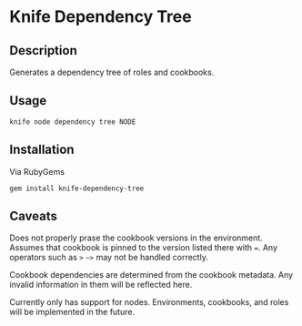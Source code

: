 Knife Dependency Tree
=====================

Description
-----------
Generates a dependency tree of roles and cookbooks.

Usage
-----

```
knife node dependency tree NODE
```

Installation
------------
Via RubyGems
```
gem install knife-dependency-tree
```

Caveats 
-------
Does not properly prase the cookbook versions in the environment. Assumes that
cookbook is pinned to the version listed there with `=`. Any operators such as
`>` `~>` may not be handled correctly.

Cookbook dependencies are determined from the cookbook metadata. Any invalid
information in them will be reflected here.

Currently only has support for nodes. Environments, cookbooks, and roles will
be implemented in the future.
